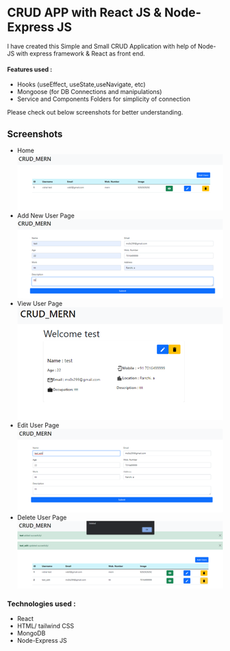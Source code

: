 
# CRUD APP with React JS & Node-Express JS

I have created this Simple and Small CRUD Application with help of Node-JS with express framework & React as front end.

#### Features used :
 - Hooks (useEffect, useState,useNavigate, etc)
 - Mongoose (for DB Connections and manipulations)
 - Service and Components Folders for simplicity of connection
 
Please check out below screenshots for better understanding.

## Screenshots

- Home
![Home](CRUD_MERN/images/home.png)
- Add New User Page
![Add New User Page](CRUD_MERN/images/addnew.png)
- View User Page
![View User Page](CRUD_MERN/images/view.png)
- Edit User Page
![Edit User Page](CRUD_MERN/images/edit.png)
- Delete User Page
![Delete User Page](CRUD_MERN/images/delete.png)





### Technologies used :

 - React
 - HTML/ tailwind CSS
 - MongoDB
 - Node-Express JS
 
